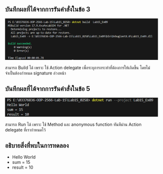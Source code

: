 ## บันทึกผลที่ได้จากการรันคำสั่งในข้อ 3

![pic](/Pictures/pic-20.png)

สามารถ Build ได้ เพราะ ใช้ Action delegate เพื่อระบุการกระทำที่ต้องการให้เกิดขึ้น โดยไม่จำเป็นต้องกำหนด signature ล่วงหน้า

## บันทึกผลที่ได้จากการรันคำสั่งในข้อ 5

![pic](/Pictures/pic-21.png)

สามารถ Run ได้ เพราะ ใช้ Method และ anonymous function ทันทีผ่าน Action delegate ที่เรากำหนดไว้
## อธิบายสิ่งที่พบในการทดลอง

- Hello World
- sum = 15
- result = 10